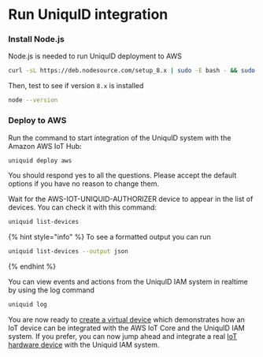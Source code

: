# Run UniquID integration

### Install Node.js

Node.js is needed to run UniquID deployment to AWS

```bash
curl -sL https://deb.nodesource.com/setup_8.x | sudo -E bash - && sudo apt-get install -y nodejs
```

Then, test to see if version `8.x` is installed

```bash
node --version
```

### Deploy to AWS

Run the command to start integration of the UniquID system with the Amazon AWS IoT Hub:

```bash
uniquid deploy aws
```

You should respond yes to all the questions. Please accept the default options if you have no reason to change them.

Wait for the AWS-IOT-UNIQUID-AUTHORIZER device to appear in the list of devices. You can check it with this command:

```bash
uniquid list-devices
```

{% hint style="info" %}
To see a formatted output you can run

```bash
uniquid list-devices --output json
```
{% endhint %}

You can view events and actions from the UniquID IAM system in realtime by using the log command

```bash
uniquid log
```

You are now ready to [create a virtual device](https://uniquid.gitbook.io/uniquid/virtual-device) which demonstrates how an IoT device can be integrated with the AWS IoT Core and the UniquID IAM system.  If you prefer, you can now jump ahead and integrate a real [IoT hardware device](https://uniquid.gitbook.io/uniquid/hardware) with the Uniquid IAM system.